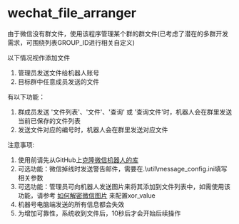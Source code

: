# wechat_file_arranger
由于微信没有群文件，使用该程序管理某个群的群文件(已考虑了潜在的多群开发需求，可围绕列表GROUP_ID进行相关自定义)

以下情况视作添加文件
1. 管理员发送文件给机器人账号
2. 目标群中任意成员发送的文件

有以下功能：
1. 群成员发送 '文件列表'、'文件'、'查询' 或 '查询文件'时，机器人会在群里发送当前已保存的文件列表
2. 发送文件对应的编号时，机器人会在群里发送对应文件

注意事项:
1. 使用前请先从GitHub上[克隆微信机器人的库](https://github.com/veikai/PyWeChatSpy) 
2. 可选功能：微信掉线时发送警告邮件，需要在.\util\message_config.ini填写相关参数
3. 可选功能：管理员可向机器人发送图片来将其添加到文件列表中，如需使用该功能，请参考 [如何解密微信图片](https://blog.csdn.net/zhanglw882/article/details/110221075) 来配置xor_value
4. 机器号电脑端发送的所有信息都会失效
5. 为增加可靠性，系统收到文件后，10秒后才会开始后续操作